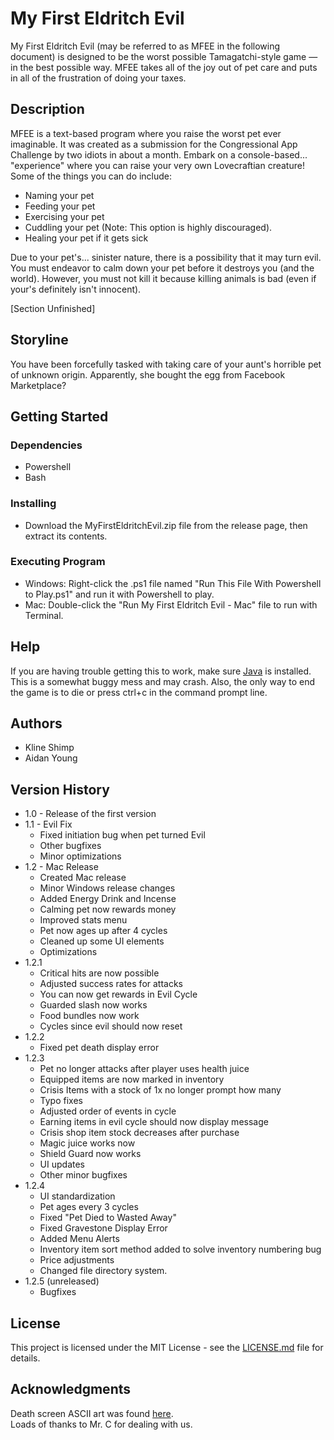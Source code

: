 # My First Eldritch Evil
My First Eldritch Evil (may be referred to as MFEE in the following document) is designed to be the worst possible Tamagatchi-style game — in the best possible way. MFEE takes all of the joy out of pet care and puts in all of the frustration of doing your taxes. 

## Description
MFEE is a text-based program where you raise the worst pet ever imaginable. It was created as a submission for the Congressional App Challenge by two idiots in about a month. Embark on a console-based... "experience" where you can raise your very own Lovecraftian creature! Some of the things you can do include:
* Naming your pet
* Feeding your pet
* Exercising your pet
* Cuddling your pet (Note: This option is highly discouraged).
* Healing your pet if it gets sick

Due to your pet's... sinister nature, there is a possibility that it may turn evil. You must endeavor to calm down your pet before it destroys you (and the world). However, you must not kill it because killing animals is bad (even if your's definitely isn't innocent).

[Section Unfinished]
<!-- TO DO: FINISH WRITING THIS SECTION -->

## Storyline
You have been forcefully tasked with taking care of your aunt's horrible pet of unknown origin. Apparently, she bought the egg from Facebook Marketplace?

## Getting Started
### Dependencies
* Powershell
* Bash

### Installing
* Download the MyFirstEldritchEvil.zip file from the release page, then extract its contents.

### Executing Program
* Windows: Right-click the .ps1 file named "Run This File With Powershell to Play.ps1" and run it with Powershell to play.
* Mac: Double-click the "Run My First Eldritch Evil - Mac" file to run with Terminal.

## Help
If you are having trouble getting this to work, make sure [Java](https://www.java.com/en/) is installed. This is a somewhat buggy mess and may crash. Also, the only way to end the game is to die or press ctrl+c in the command prompt line.

## Authors
* Kline Shimp  
* Aidan Young

## Version History
* 1.0  - Release of the first version
* 1.1 - Evil Fix
   * Fixed initiation bug when pet turned Evil
   * Other bugfixes
   * Minor optimizations
* 1.2 - Mac Release
   * Created Mac release
   * Minor Windows release changes
   * Added Energy Drink and Incense
   * Calming pet now rewards money
   * Improved stats menu
   * Pet now ages up after 4 cycles
   * Cleaned up some UI elements
   * Optimizations
* 1.2.1
   * Critical hits are now possible
   * Adjusted success rates for attacks
   * You can now get rewards in Evil Cycle
   * Guarded slash now works
   * Food bundles now work
   * Cycles since evil should now reset
* 1.2.2
   * Fixed pet death display error
* 1.2.3
   * Pet no longer attacks after player uses health juice
   * Equipped items are now marked in inventory
   * Crisis Items with a stock of 1x no longer prompt how many
   * Typo fixes
   * Adjusted order of events in cycle
   * Earning items in evil cycle should now display message
   * Crisis shop item stock decreases after purchase
   * Magic juice works now
   * Shield Guard now works
   * UI updates
   * Other minor bugfixes
* 1.2.4
   * UI standardization
   * Pet ages every 3 cycles
   * Fixed "Pet Died to Wasted Away"
   * Fixed Gravestone Display Error
   * Added Menu Alerts
   * Inventory item sort method added to solve inventory numbering bug
   * Price adjustments
   * Changed file directory system.
* 1.2.5 (unreleased)
   * Bugfixes

## License
This project is licensed under the MIT License - see the [LICENSE.md](LICENSE.md) file for details.

## Acknowledgments
Death screen ASCII art was found [here](https://ascii.co.uk/art/rip).  
Loads of thanks to Mr. C for dealing with us.

<!---- IDK what all this stuff is or what to do with it: ---->

<!--
## Folder Structure

The workspace contains two folders by default, where:

- `src`: the folder to maintain sources
- `lib`: the folder to maintain dependencies

Meanwhile, the compiled output files will be generated in the `bin` folder by default.

> If you want to customize the folder structure, open `.vscode/settings.json` and update the related settings there.

## Dependency Management

The `JAVA PROJECTS` view allows you to manage your dependencies. More details can be found [here](https://github.com/microsoft/vscode-java-dependency#manage-dependencies). 
-->
